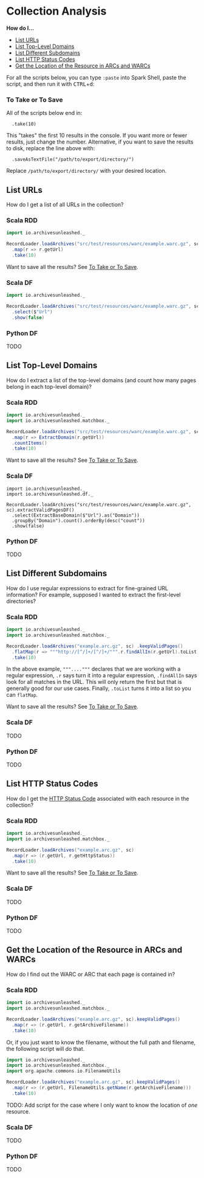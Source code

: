 # Collection Analysis

**How do I...**

- [List URLs](#List-URLs)
- [List Top-Level Domains](#List-Top-Level-Domains)
- [List Different Subdomains](#List-Different-Subdomains)
- [List HTTP Status Codes](#List-HTTP-Status-Codes)
- [Get the Location of the Resource in ARCs and WARCs](#Get-the-Location-of-the-Resource-in-ARCs-and-WARCs)

For all the scripts below, you can type `:paste` into Spark Shell, paste the script, and then run it with <kbd>CTRL</kbd>+<kbd>d</kbd>:

### To Take or To Save

All of the scripts below end in:

```
  .take(10)
```

This "takes" the first 10 results in the console.
If you want more or fewer results, just change the number.
Alternative, if you want to save the results to disk, replace the line above with:

```
  .saveAsTextFile("/path/to/export/directory/")
```

Replace `/path/to/export/directory/` with your desired location.

## List URLs

How do I get a list of all URLs in the collection?

### Scala RDD

```scala
import io.archivesunleashed._

RecordLoader.loadArchives("src/test/resources/warc/example.warc.gz", sc).keepValidPages()
  .map(r => r.getUrl)
  .take(10)
```

Want to save all the results? See [To Take or To Save](#To-Take-or-To-Save).

### Scala DF

```scala
import io.archivesunleashed._

RecordLoader.loadArchives("src/test/resources/warc/example.warc.gz", sc).extractValidPagesDF()
  .select($"Url")
  .show(false)
```

### Python DF

TODO

## List Top-Level Domains

How do I extract a list of the top-level domains (and count how many pages belong in each top-level domain)?

### Scala RDD

```scala
import io.archivesunleashed._
import io.archivesunleashed.matchbox._

RecordLoader.loadArchives("src/test/resources/warc/example.warc.gz", sc).keepValidPages()
  .map(r => ExtractDomain(r.getUrl))
  .countItems()
  .take(10)
```

Want to save all the results? See [To Take or To Save](#To-Take-or-To-Save).

### Scala DF

```
import io.archivesunleashed._
import io.archivesunleashed.df._

RecordLoader.loadArchives("src/test/resources/warc/example.warc.gz", sc).extractValidPagesDF()
  .select(ExtractBaseDomain($"Url").as("Domain"))
  .groupBy("Domain").count().orderBy(desc("count"))
  .show(false)
```

### Python DF

TODO

## List Different Subdomains

How do I use regular expressions to extract for fine-grained URL information?
For example, supposed I wanted to extract the first-level directories?

### Scala RDD

```scala
import io.archivesunleashed._
import io.archivesunleashed.matchbox._

RecordLoader.loadArchives("example.arc.gz", sc) .keepValidPages()
  .flatMap(r => """http://[^/]+/[^/]+/""".r.findAllIn(r.getUrl).toList)
  .take(10)
```

In the above example, `"""...."""` declares that we are working with a regular expression, `.r` says turn it into a regular expression, `.findAllIn` says look for all matches in the URL. This will only return the first but that is generally good for our use cases. Finally, `.toList` turns it into a list so you can `flatMap`.

Want to save all the results? See [To Take or To Save](#To-Take-or-To-Save).

### Scala DF

TODO

### Python DF

TODO

## List HTTP Status Codes

How do I get the [HTTP Status Code](https://en.wikipedia.org/wiki/List_of_HTTP_status_codes) associated with each resource in the collection?

### Scala RDD

```scala
import io.archivesunleashed._
import io.archivesunleashed.matchbox._

RecordLoader.loadArchives("example.arc.gz", sc)
  .map(r => (r.getUrl, r.getHttpStatus))
  .take(10)
```

Want to save all the results? See [To Take or To Save](#To-Take-or-To-Save).

### Scala DF

TODO

### Python DF

TODO

## Get the Location of the Resource in ARCs and WARCs

How do I find out the WARC or ARC that each page is contained in?

### Scala RDD

```scala
import io.archivesunleashed._
import io.archivesunleashed.matchbox._

RecordLoader.loadArchives("example.arc.gz", sc).keepValidPages()
  .map(r => (r.getUrl, r.getArchiveFilename))
  .take(10)
```

Or, if you just want to know the filename, without the full path and filename, the following script will do that.

```scala
import io.archivesunleashed._
import io.archivesunleashed.matchbox._
import org.apache.commons.io.FilenameUtils

RecordLoader.loadArchives("example.arc.gz", sc).keepValidPages()
  .map(r => (r.getUrl, FilenameUtils.getName(r.getArchiveFilename)))
  .take(10)
```

TODO: Add script for the case where I only want to know the location of _one_ resource.

### Scala DF

TODO

### Python DF

TODO

